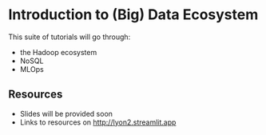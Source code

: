 # Introduction to (Big) Data Ecosystem

This suite of tutorials will go through:

- the Hadoop ecosystem
- NoSQL
- MLOps

## Resources

- Slides will be provided soon
- Links to resources on http://lyon2.streamlit.app
